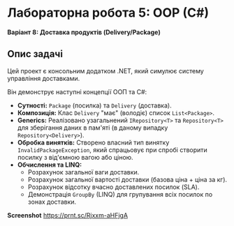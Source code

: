 # Лабораторна робота 5: OOP (C#)

**Варіант 8: Доставка продуктів (Delivery/Package)**

## Опис задачі

Цей проект є консольним додатком .NET, який симулює систему управління доставками.

Він демонструє наступні концепції ООП та C#:

* **Сутності:** `Package` (посилка) та `Delivery` (доставка).
* **Композиція:** Клас `Delivery` "має" (володіє) список `List<Package>`.
* **Generics:** Реалізовано узагальнений `IRepository<T>` та `Repository<T>` для зберігання даних в пам'яті (в даному випадку `Repository<Delivery>`).
* **Обробка винятків:** Створено власний тип винятку `InvalidPackageException`, який спрацьовує при спробі створити посилку з від'ємною вагою або ціною.
* **Обчислення та LINQ:**
    * Розрахунок загальної ваги доставки.
    * Розрахунок загальної вартості доставки (базова ціна + ціна за кг).
    * Розрахунок відсотку вчасно доставлених посилок (SLA).
    * Демонстрація `GroupBy` (LINQ) для групування всіх посилок по зонах доставки.

**Screenshot** https://prnt.sc/Rjxxm-aHFjgA
